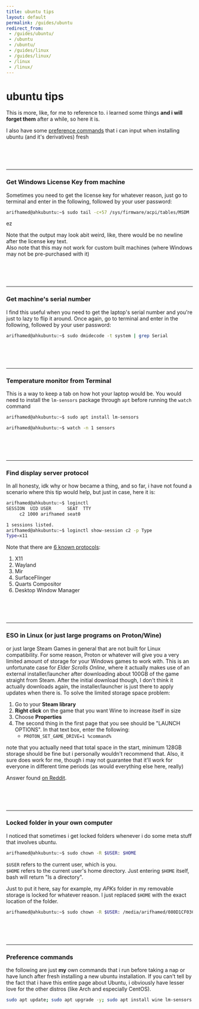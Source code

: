 ```yaml
---
title: ubuntu tips
layout: default
permalink: /guides/ubuntu
redirect_from:
 - /guides/ubuntu/
 - /ubuntu
 - /ubuntu/
 - /guides/linux
 - /guides/linux/
 - /linux
 - /linux/
---
```


# ubuntu tips

This is more, like, for me to reference to. i learned some things **and i will forget them** after a while, so here it is.

I also have some [preference commands](#preference-commands) that i can input when installing ubuntu (and it's derivatives) fresh


<br><br><br>

---

### Get Windows License Key from machine 
Sometimes you need to get the license key for whatever reason, just go to terminal and enter in the following, followed by your user password:

``` bash
arifhamed@ahkubuntu:~$ sudo tail -c+57 /sys/firmware/acpi/tables/MSDM
```

ez

Note that the output may look abit weird, like, there would be no newline after the license key text.<br>
Also note that this may not work for custom built machines (where Windows may not be pre-purchased with it)

<br><br><br>

---

### Get machine's serial number
I find this useful when you need to get the laptop's serial number and you're just to lazy to flip it around. Once again, go to terminal and enter in the following, followed by your user password:

``` bash
arifhamed@ahkubuntu:~$ sudo dmidecode -t system | grep Serial
```

<br><br><br>

---

### Temperature monitor from Terminal
This is a way to keep a tab on how hot your laptop would be. You would need to install the `lm-sensors` package through `apt` before running the `watch` command

``` bash
arifhamed@ahkubuntu:~$ sudo apt install lm-sensors

arifhamed@ahkubuntu:~$ watch -n 1 sensors
```

<br><br><br>

---

### Find display server protocol
In all honesty, idk why or how became a thing, and so far, i have not found a scenario where this tip would help, but just in case, here it is:

``` bash
arifhamed@ahkubuntu:~$ loginctl
SESSION  UID USER      SEAT  TTY
     c2 1000 arifhamed seat0    

1 sessions listed.
arifhamed@ahkubuntu:~$ loginctl show-session c2 -p Type
Type=x11
```

Note that there are <a href="https://en.wikipedia.org/wiki/Windowing_system#Display_server_communications_protocols" target="_blank">6 known protocols</a>:
1. X11
1. Wayland
1. Mir
1. SurfaceFlinger
1. Quarts Compositor
1. Desktop Window Manager

<br><br><br>

---

### ESO in Linux (or just large programs on Proton/Wine)
or just large Steam Games in general that are not built for Linux compatibility. For some reason, Proton or whatever will give you a very limited amount of storage for your Windows games to work with. This is an unfortunate case for _Elder Scrolls Online_, where it actually makes use of an external installer/launcher after downloading about 100GB of the game straight from Steam. After the initial download though, I don't think it actually downloads again, the installer/launcher is just there to apply updates when there is. To solve the limited storage space problem:

1. Go to your **Steam library**
1. **Right click** on the game that you want Wine to increase itself in size
1. Choose **Properties**
1. The second thing in the first page that you see should be "LAUNCH OPTIONS". In that text box, enter the following:
     * `PROTON_SET_GAME_DRIVE=1 %command%`

note that you actually need that total space in the start, minimum 128GB storage should be fine but i personally wouldn't recommend that. Also, it sure does work for me, though i may not guarantee that it'll work for everyone in different time periods (as would everything else here, really)

Answer found <a href="https://www.reddit.com/r/linuxquestions/comments/n4dbiy/eso_on_proton_disk_space_issue_with_linux_pop_os/gwv9qbj/?utm_source=share&utm_medium=web2x&context=3" target="_blank">on Reddit</a>.

<br><br><br>

---

### Locked folder in your own computer
I noticed that sometimes i get locked folders whenever i do some meta stuff that involves ubuntu. 

``` bash
arifhamed@ahkubuntu:~$ sudo chown -R $USER: $HOME
```

`$USER` refers to the current user, which is you. <br>`$HOME` refers to the current user's home directory. Just entering `$HOME` itself, bash will return "Is a directory".

Just to put it here, say for example, my _APKs_ folder in my removable storage is locked for whatever reason. I just replaced `$HOME` with the exact location of the folder.

``` bash
arifhamed@ahkubuntu:~$ sudo chown -R $USER: /media/arifhamed/080D1CF03C033DFF/APKs
```

<br><br><br>

---

### Preference commands

the following are just **my** own commands that i run before taking a nap or have lunch after fresh installing a new ubuntu installation. If you can't tell by the fact that i have this entire page about Ubuntu, i obviously have lesser love for the other distros (like Arch and especially CentOS).

``` bash
sudo apt update; sudo apt upgrade -y; sudo apt install wine lm-sensors ffmpeg git gh asciinema adb apksigner qbittorrent hwinfo powertop powerstat fancontrol traceroute tint quadrapassel gnome-disk-utility gnome-screenshot gdebi steam vlc obs-studio krita inkscape telegram-desktop kamoso kdenlive imagemagick -y; sudo snap install discord mc-installer zoom-client kdiskmark; sudo snap install --classic sublime-text; sudo snap install --classic code; sudo snap install android-studio --classic; sudo apt install apt-transport-https dirmngr -y; sudo apt-key adv --keyserver hkp://keyserver.ubuntu.com:80 --recv-keys 3FA7E0328081BFF6A14DA29AA6A19B38D3D831EF; echo "deb https://download.mono-project.com/repo/ubuntu vs-bionic main" | sudo tee /etc/apt/sources.list.d/mono-official-vs.list; sudo apt update; sudo apt-get install monodevelop mono-xsp4 -y; sudo snap refresh; reboot
```
